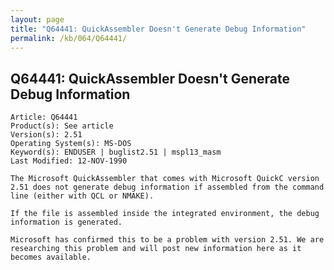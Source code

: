 ```yaml
---
layout: page
title: "Q64441: QuickAssembler Doesn't Generate Debug Information"
permalink: /kb/064/Q64441/
---
```


## Q64441: QuickAssembler Doesn't Generate Debug Information

	Article: Q64441
	Product(s): See article
	Version(s): 2.51
	Operating System(s): MS-DOS
	Keyword(s): ENDUSER | buglist2.51 | mspl13_masm
	Last Modified: 12-NOV-1990
	
	The Microsoft QuickAssembler that comes with Microsoft QuickC version
	2.51 does not generate debug information if assembled from the command
	line (either with QCL or NMAKE).
	
	If the file is assembled inside the integrated environment, the debug
	information is generated.
	
	Microsoft has confirmed this to be a problem with version 2.51. We are
	researching this problem and will post new information here as it
	becomes available.
